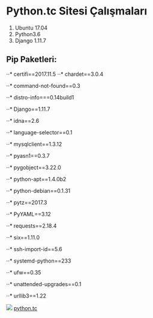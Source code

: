 # Python.tc Sitesi Çalışmaları


1. Ubuntu 17.04
2. Python3.6
3. Django 1.11.7


## Pip Paketleri:


⋅⋅* certifi==2017.11.5
⋅⋅* chardet==3.0.4

⋅⋅* command-not-found==0.3

⋅⋅* distro-info===0.14build1

⋅⋅* Django==1.11.7

⋅⋅* idna==2.6

⋅⋅* language-selector==0.1

⋅⋅* mysqlclient==1.3.12

⋅⋅* pyasn1==0.3.7

⋅⋅* pygobject==3.22.0

⋅⋅* python-apt==1.4.0b2

⋅⋅* python-debian==0.1.31

⋅⋅* pytz==2017.3

⋅⋅* PyYAML==3.12

⋅⋅* requests==2.18.4

⋅⋅* six==1.11.0

⋅⋅* ssh-import-id==5.6

⋅⋅* systemd-python==233

⋅⋅* ufw==0.35

⋅⋅* unattended-upgrades==0.1

⋅⋅* urllib3==1.22





[![](http://mkds.la/img/logo2x.png)](https://www.makdos.com)
[python.tc](https://python.tc)